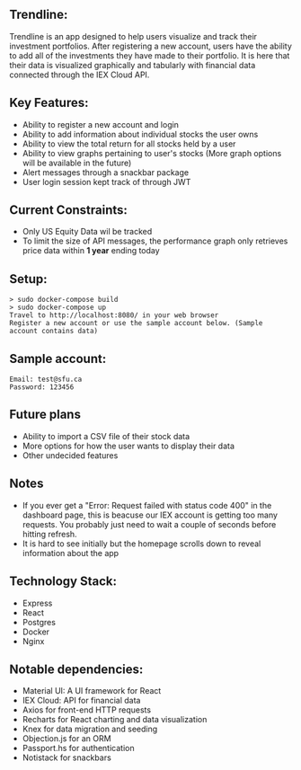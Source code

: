 ## Trendline:
Trendline is an app designed to help users visualize and track their investment portfolios. After registering a new account, users have the ability to
add all of the investments they have made to their portfolio. It is here that their data is visualized graphically and tabularly with financial data connected through the IEX Cloud API.

## Key Features:
- Ability to register a new account and login
- Ability to add information about individual stocks the user owns
- Ability to view the total return for all stocks held by a user
- Ability to view graphs pertaining to user's stocks (More graph options will be available in the future)
- Alert messages through a snackbar package
- User login session kept track of through JWT

## Current Constraints:
- Only US Equity Data wil be tracked
- To limit the size of API messages, the performance graph only retrieves price data within **1 year** ending today

## Setup:
    > sudo docker-compose build
    > sudo docker-compose up
    Travel to http://localhost:8080/ in your web browser
    Register a new account or use the sample account below. (Sample account contains data)

## Sample account:
    Email: test@sfu.ca
    Password: 123456

## Future plans
- Ability to import a CSV file of their stock data
- More options for how the user wants to display their data
- Other undecided features

## Notes
- If you ever get a "Error: Request failed with status code 400" in the dashboard page, this is beacuse our IEX account is getting too many requests. You probably just need to wait a couple of seconds before hitting refresh.
- It is hard to see initially but the homepage scrolls down to reveal information about the app

## Technology Stack:
- Express
- React
- Postgres
- Docker
- Nginx

## Notable dependencies:
- Material UI: A UI framework for React
- IEX Cloud: API for financial data
- Axios for front-end HTTP requests
- Recharts for React charting and data visualization
- Knex for data migration and seeding
- Objection.js for an ORM
- Passport.hs for authentication
- Notistack for snackbars 